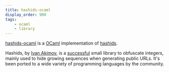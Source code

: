 ```yaml
---
title: hashids-ocaml
display_order: 900
tags:
    - ocaml
    - library
---
```

[hashids-ocaml](http://github.com/jacquev6/hashids-ocaml/) is a [OCaml](http://ocaml.org/) implementation of [hashids](http://hashids.org/).
<!-- @todo link to http://hashids.org/ocaml/ when the PR is merged) -->

Hashids, by [Ivan Akimov](https://github.com/ivanakimov), is a [successful](http://ivanakimov.com/1m-downloads-of-an-open-source-project/)
small library to obfuscate integers, mainly used to hide growing sequences when generating public URLs.
It's been ported to a wide variety of programming languages by the community.
